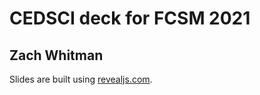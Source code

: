 # CEDSCI deck for FCSM 2021

## Zach Whitman

Slides are built using [revealjs.com](https://revealjs.com).
